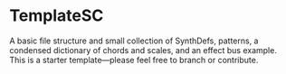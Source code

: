 # TemplateSC
A basic file structure and small collection of SynthDefs, patterns, a condensed dictionary of chords and scales, and an effect bus example. This is a starter template—please feel free to branch or contribute.
